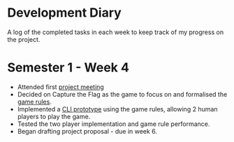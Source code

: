 # Development Diary

A log of the completed tasks in each week to keep track of my progress on the project.

# Semester 1 - Week 4
- Attended first [project meeting](Meeting_Notes.md)
- Decided on Capture the Flag as the game to focus on and formalised the [game rules](Game_Rules.md). 
- Implemented a [CLI prototype](../prototypes/Prototype1-CLI.py) using the game rules, allowing 2 human players to play the game.
- Tested the two player implementation and game rule performance.
- Began drafting project proposal - due in week 6.

